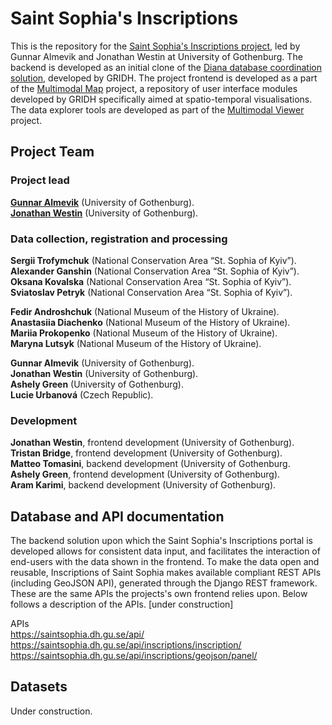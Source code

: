 # Saint Sophia's Inscriptions

This is the repository for the <a href="https://www.gu.se/en/research/digital-documentation-of-inscriptions-in-the-saint-sophia-cathedral-in-kyiv">Saint Sophia's Inscriptions project</a>, led by Gunnar Almevik and Jonathan Westin at University of Gothenburg. The backend is developed as an initial clone of the [Diana database coordination solution](https://github.com/gu-gridh/diana-backend), developed by GRIDH. The project frontend is developed as a part of the <a href="https://github.com/gu-gridh/multimodal-map#multimodal-map">Multimodal Map</a> project, a repository of user interface modules developed by GRIDH specifically aimed at spatio-temporal visualisations. The data explorer tools are developed as part of the <a href="https://github.com/gu-gridh/multimodal-viewer#multimodal-viewer">Multimodal Viewer</a> project.

## Project Team

### Project lead
<a href="mailto:gunnar.almevik@conservation.gu.se">**Gunnar Almevik**</a> (University of Gothenburg).  
<a href="mailto:jonathan.westin@lir.gu.se">**Jonathan Westin**</a>  (University of Gothenburg).

### Data collection, registration and processing
**Sergii Trofymchuk** (National Conservation Area “St. Sophia of Kyiv”).  
**Alexander Ganshin** (National Conservation Area “St. Sophia of Kyiv”).  
**Oksana Kovalska** (National Conservation Area “St. Sophia of Kyiv”).  
**Sviatoslav Petryk** (National Conservation Area “St. Sophia of Kyiv”).  

**Fedir Androshchuk** (National Museum of the History of Ukraine).  
**Anastasiia Diachenko** (National Museum of the History of Ukraine).  
**Mariia Prokopenko** (National Museum of the History of Ukraine).  
**Maryna Lutsyk** (National Museum of the History of Ukraine).  

**Gunnar Almevik** (University of Gothenburg).  
**Jonathan Westin** (University of Gothenburg).  
**Ashely Green** (University of Gothenburg).  
**Lucie Urbanová** (Czech Republic).  

### Development
**Jonathan Westin**, frontend development (University of Gothenburg).  
**Tristan Bridge**, frontend development (University of Gothenburg).  
**Matteo Tomasini**, backend development (University of Gothenburg.  
**Ashely Green**, frontend development (University of Gothenburg).  
**Aram Karimi**, backend development (University of Gothenburg).    



## Database and API documentation

The backend solution upon which the Saint Sophia's Inscriptions portal is developed allows for consistent data input, and facilitates the interaction of end-users with the data shown in the frontend. To make the data open and reusable, Inscriptions of Saint Sophia makes available compliant REST APIs (including GeoJSON API), generated through the Django REST framework. These are the same APIs the projects's own frontend relies upon. Below follows a description of the APIs. [under construction]

APIs  <br>
https://saintsophia.dh.gu.se/api/ <br>
https://saintsophia.dh.gu.se/api/inscriptions/inscription/ <br>
https://saintsophia.dh.gu.se/api/inscriptions/geojson/panel/

## Datasets

Under construction.
